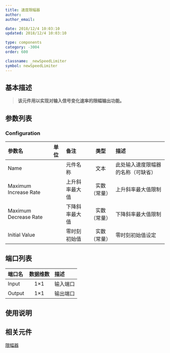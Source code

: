 ```yaml
---
title: 速度限幅器
author: 
author_email:

date: 2018/12/4 10:03:10
updated: 2018/12/4 10:03:10

type: components
category: -3004
order: 600

classname: _newSpeedLimiter
symbol: newSpeedLimiter
---
```

## 基本描述

> **该元件用以实现对输入信号变化速率的限幅输出功能。**

## 参数列表
### Configuration
| 参数名 | 单位 | 备注 | 类型 | 描述 |
| :--- | :--- | :--- | :--: | :--- |
| Name |  | 元件名称 | 文本 | 此处输入速度限幅器的名称（可缺省） |
| Maximum Increase Rate |  | 上升斜率最大值 | 实数（常量） | 上升斜率最大值限制 |
| Maximum Decrease Rate |  | 下降斜率最大值 | 实数（常量） | 下降斜率最大值限制 |
| Initial Value |  | 零时刻初始值 | 实数（常量） | 零时刻初始值设定 |


## 端口列表

| 端口名 | 数据维数 | 描述 |
| :--- | :--:  | :--- |
| Input | 1×1 |输入端口 |
| Output | 1×1 |输出端口 |


## 使用说明



## 相关元件

[限幅器](../Limiter/index.md)
